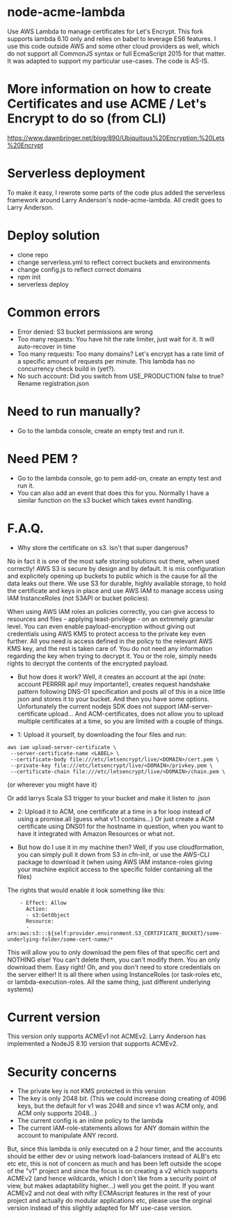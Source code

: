 # node-acme-lambda
Use AWS Lambda to manage certificates for Let's Encrypt. This fork supports lambda 6.10 only and relies on babel to leverage ES6 features. I use this code outside AWS and some other cloud providers as well, which do not support all CommonJS syntax or full EcmaScript 2015 for that matter. It was adapted to support my particular use-cases. The code is AS-IS.

# More information on how to create Certificates and use ACME / Let's Encrypt to do so (from CLI)
https://www.dawnbringer.net/blog/890/Ubiquitous%20Encryption:%20Lets%20Encrypt

# Serverless deployment

To make it easy, I rewrote some parts of the code plus added the serverless framework around Larry Anderson's node-acme-lambda.
All credit goes to Larry Anderson.

# Deploy solution
- clone repo
- change serverless.yml to reflect correct buckets and environments
- change config.js to reflect correct domains
- npm init
- serverless deploy

# Common errors
- Error denied: S3 bucket permissions are wrong
- Too many requests: You have hit the rate limiter, just wait for it. It will auto-recover in time
- Too many requests: Too many domains? Let's encrypt has a rate limit of a specific amount of requests per minute. This lambda has no concurrency check build in (yet?).
- No such account: Did you switch from USE_PRODUCTION false to true? Rename registration.json

# Need to run manually?
- Go to the lambda console, create an empty test and run it. 

# Need PEM ?
- Go to the lambda console, go to pem add-on, create an empty test and run it.
- You can also add an event that does this for you. Normally I have a similar function on the s3 bucket which takes event handling.

# F.A.Q.
- Why store the certificate on s3. Isn't that super dangerous?

No in fact it is one of the most safe storing solutions out there, when used correctly! AWS S3 is secure by design and by default. It is mis configuration and explicitely opening up buckets to public which is the cause for all the data leaks out there. We use S3 for durable, highly available storage, to hold the certificate and keys in place and use AWS IAM to manage access using IAM InstanceRoles (not S3API or bucket policies). 

When using AWS IAM roles an policies correctly, you can give access to resources and files - applying least-privilege - on an extremely granular level. You can even enable payload-encryption without giving out credentials using AWS KMS to protect access to the private key even further. All you need is access defined in the policy to the relevant AWS KMS key, and the rest is taken care of. You do not need any information regarding the key when trying to decrypt it. You or the role, simply needs rights to decrypt the contents of the encrypted payload.

- But how does it work?
Well, it creates an account at the api (note: account PERRRR api! muy importante!), creates request handshake pattern following DNS-01 specification and posts all of this in a nice little json and stores it to your bucket. And then you have some options. Unfortunately the current nodejs SDK does not support IAM-server-certificate upload... And ACM-certificates, does not allow you to upload multiple certificates at a time, so you are limited with a couple of things.

 - 1: Upload it yourself, by downloading the four files and run:

```
aws iam upload-server-certificate \
 --server-certificate-name <LABEL> \
 --certificate-body file:///etc/letsencrypt/live/<DOMAIN>/cert.pem \
 --private-key file:///etc/letsencrypt/live/<DOMAIN>/privkey.pem \
 --certificate-chain file:///etc/letsencrypt/live/<DOMAIN>/chain.pem \
```

(or wherever you might have it)

Or add larrys Scala S3 trigger to your bucket and make it listen to .json

 - 2: Upload it to ACM, one certificate at a time in a for loop instead of using a promise.all (guess what v1.1 contains...) Or just create a ACM certificate using DNS01 for the hostname in question, when you want to have it integrated with Amazon Resources or what not.
 
- But how do I use it in my machine then?
Well, if you use cloudformation, you can simply pull it down from S3 in cfn-init, or use the AWS-CLI package to download it (when using AWS IAM instance-roles giving your machine explicit access to the specific folder containing all the files)

The rights that would enable it look something like this:
```
    - Effect: Allow
      Action:
      - s3:GetObject
      Resource:
      - arn:aws:s3:::${self:provider.environment.S3_CERTIFICATE_BUCKET}/some-underlying-folder/some-cert-name/*
```
This will allow you to only download the pem files of that specific cert and NOTHING else! You can't delete them, you can't modify them. You an only download them. Easy right! Oh, and you don't need to store credentials on the server either! It is all there when using InstanceRoles (or task-roles etc, or lambda-execution-roles. All the same thing, just different underlying systems)

# Current version
This version only supports ACMEv1 not ACMEv2. Larry Anderson has implemented a NodeJS 8.10 version that supports ACMEv2. 

# Security concerns
- The private key is not KMS protected in this version
- The key is only 2048 bit. (This we could increase doing creating of 4096 keys, but the default for v1 was 2048 and since v1 was ACM only, and ACM only supports 2048...)
- The current config is an inline policy to the lambda
- The current IAM-role-statements allows for ANY domain within the account to manipulate ANY record.

But, since this lambda is only executed on a 2 hour timer, and the accounts should be either dev or using network load-balancers instead of ALB's etc etc etc, this is not of concern as much and has been left outside the scope of the "v1" project and since the focus is on creating a v2 which supports ACMEv2 (and hence wildcards, which I don't like from a security point of view, but makes adaptability higher...) well you get the point. If you want ACMEv2 and not deal with nifty ECMAscript features in the rest of your project and actually do modular applications etc, please use the orginal version instead of this slightly adapted for MY use-case version.
